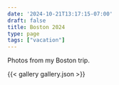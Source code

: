 ```yaml
---
date: '2024-10-21T13:17:15-07:00'
draft: false
title: Boston 2024
type: page
tags: ["vacation"]
---
```


Photos from my Boston trip.

{{< gallery gallery.json >}}
